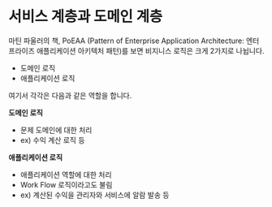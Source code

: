 # 서비스 계층과 도메인 계층

마틴 파울러의 책, PoEAA (Pattern of Enterprise Application Architecture: 엔터프라이즈 애플리케이션 아키텍처 패턴)를 보면 비지니스 로직은 크게 2가지로 나뉩니다.

* 도메인 로직
* 애플리케이션 로직

여기서 각각은 다음과 같은 역할을 합니다.
  
**도메인 로직**

* 문제 도메인에 대한 처리
* ex) 수익 계산 로직 등

**애플리케이션 로직**

* 애플리케이션 역할에 대한 처리
* Work Flow 로직이라고도 불림
* ex) 계산된 수익을 관리자와 서비스에 알람 발송 등


